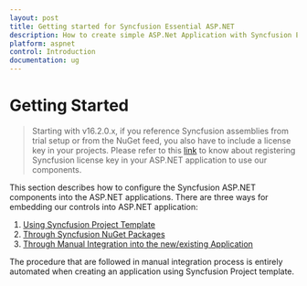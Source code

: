 ```yaml
---
layout: post
title: Getting started for Syncfusion Essential ASP.NET
description: How to create simple ASP.Net Application with Syncfusion Essential ASP.NET controls 
platform: aspnet
control: Introduction
documentation: ug
---
```


# Getting Started

> Starting with v16.2.0.x, if you reference Syncfusion assemblies from trial setup or from the NuGet feed, you also have to include a license key in your projects. Please refer to this [link](https://help.syncfusion.com/common/essential-studio/licensing/license-key) to know about registering Syncfusion license key in your ASP.NET application to use our components.

This section describes how to configure the Syncfusion ASP.NET components into the ASP.NET applications. There are three ways for embedding our controls into ASP.NET application:
1. [Using Syncfusion Project Template](https://help.syncfusion.com/aspnet/visual-studio-integration/visual-studio-extensions/create-project)
2. [Through Syncfusion NuGet Packages](https://help.syncfusion.com/aspnet/visual-studio-integration/nuget-packages)
3. [Through Manual Integration into the new/existing Application](https://help.syncfusion.com/aspnet/getting-started/manual-integration-of-syncfusion-aspnet-controls)

The procedure that are followed in manual integration process is entirely automated when creating an application using Syncfusion Project template.
